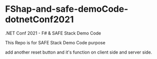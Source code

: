 # FShap-and-safe-demoCode-dotnetConf2021

.NET Conf 2021 - F# & SAFE Stack Demo Code

This Repo is for SAFE Stack Demo Code purpose

add another reset button and it's function on client side and server side.
